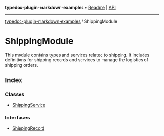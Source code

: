 **typedoc-plugin-markdown-examples** • [Readme](../README.md) \| [API](../modules.md)

***

[typedoc-plugin-markdown-examples](../README.md) / ShippingModule

# ShippingModule

This module contains types and services related to shipping.
It includes definitions for shipping records and services to manage the logistics of shipping orders.

## Index

### Classes

- [ShippingService](classes/ShippingService.md)

### Interfaces

- [ShippingRecord](interfaces/ShippingRecord.md)
